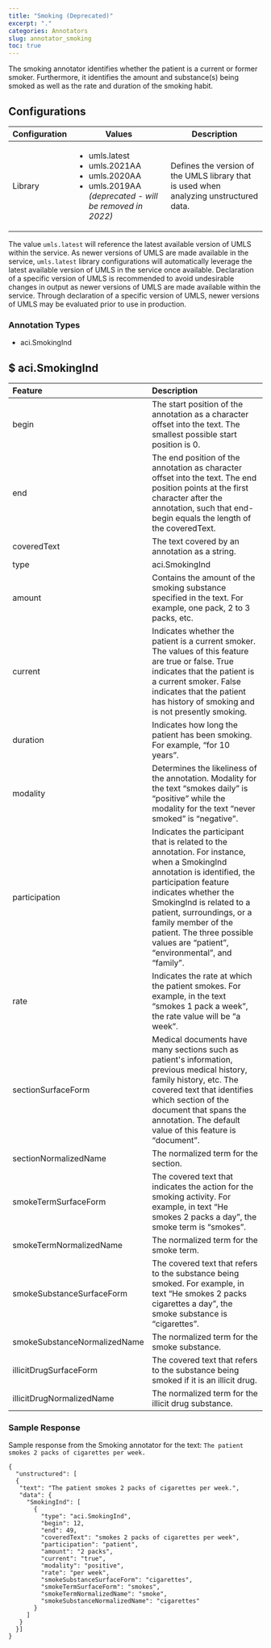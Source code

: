 ```yaml
---
title: "Smoking (Deprecated)"
excerpt: "."
categories: Annotators
slug: annotator_smoking
toc: true
---
```

<!-- ---

copyright:
  years: 2011, 2021
lastupdated: "2019-09-21"

keywords: annotator clinical data, clinical data, annotation

subcollection: wh-acd

---

# Smoking (Deprecated) -->

The smoking annotator identifies whether the patient is a current or former smoker. Furthermore, it identifies the amount and substance(s) being smoked as well as the rate and duration of the smoking habit.

## Configurations

| Configuration | Values | Description |
|:--------------|--------|-------------|
| Library | <ul><li>umls.latest</li><li>umls.2021AA</li><li>umls.2020AA</li><li>umls.2019AA <i>(deprecated - will be removed in 2022)</i></li></ul> | Defines the version of the UMLS library that is used when analyzing unstructured data. |

The value `umls.latest` will reference the latest available version of UMLS within the service. As newer versions of UMLS are made available in the service, `umls.latest` library configurations will automatically leverage the latest available version of UMLS in the service once available. Declaration of a specific version of UMLS is recommended to avoid undesirable changes in output as newer versions of UMLS are made available within the service. Through declaration of a specific version of UMLS, newer versions of UMLS may be evaluated prior to use in production.

### Annotation Types

* aci.SmokingInd

## $ aci.SmokingInd

| Feature | Description |
|:--------|:------------|
| begin | The start position of the annotation as a character offset into the text. The smallest possible start position is 0. |
| end | The end position of the annotation as character offset into the text. The end position points at the first character after the annotation, such that end-begin equals the length of the coveredText. |
| coveredText | The text covered by an annotation as a string. |
| type | aci.SmokingInd |
| amount | Contains the amount of the smoking substance specified in the text.  For example, one pack, 2 to 3 packs, etc. |
| current | Indicates whether the patient is a current smoker.  The values of this feature are true or false. True indicates that the patient is a current smoker. False indicates that the patient has history of smoking and is not presently smoking. |
| duration | Indicates how long the patient has been smoking.  For example, <q>for 10 years</q>. |
| modality | Determines the likeliness of the annotation. Modality for the text <q>smokes daily</q> is <q>positive</q> while the modality for the text <q>never smoked</q> is <q>negative</q>. |
| participation | Indicates the participant that is related to the annotation.  For instance, when a SmokingInd annotation is identified, the participation feature indicates whether the SmokingInd is related to a patient, surroundings, or a family member of the patient.  The three possible values are <q>patient</q>, <q>environmental</q>, and <q>family</q>. |
| rate | Indicates the rate at which the patient smokes.  For example, in the text <q>smokes 1 pack a week</q>, the rate value will be <q>a week</q>. |
| sectionSurfaceForm | Medical documents have many sections such as patient's information, previous medical history, family history, etc.  The covered text that identifies which section of the document that spans the annotation. The default value of this feature is <q>document</q>. |
| sectionNormalizedName | The normalized term for the section. |
| smokeTermSurfaceForm | The covered text that indicates the action for the smoking activity. For example, in text <q>He smokes 2 packs a day</q>, the smoke term  is <q>smokes</q>. |
| smokeTermNormalizedName | The normalized term for the smoke term. |
| smokeSubstanceSurfaceForm | The covered text that refers to the substance being smoked. For example, in text <q>He smokes 2 packs cigarettes a day</q>, the smoke substance is <q>cigarettes</q>. |
| smokeSubstanceNormalizedName | The normalized term for the smoke substance. |
| illicitDrugSurfaceForm | The covered text that refers to the substance being smoked if it is an illicit drug. |
| illicitDrugNormalizedName | The normalized term for the illicit drug substance. |

### Sample Response

Sample response from the Smoking annotator for the text: `The patient smokes 2 packs of cigarettes per week.`

```
{
  "unstructured": [
  {
   "text": "The patient smokes 2 packs of cigarettes per week.",
   "data": {
     "SmokingInd": [
       {
         "type": "aci.SmokingInd",
         "begin": 12,
         "end": 49,
         "coveredText": "smokes 2 packs of cigarettes per week",
         "participation": "patient",
         "amount": "2 packs",
         "current": "true",
         "modality": "positive",
         "rate": "per week",
         "smokeSubstanceSurfaceForm": "cigarettes",
         "smokeTermSurfaceForm": "smokes",
         "smokeTermNormalizedName": "smoke",
         "smokeSubstanceNormalizedName": "cigarettes"
       }
     ]
   }
  }]
}
```
